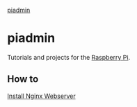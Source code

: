 [piadmin](https://bitfexl.github.io/piadmin/)

# piadmin

Tutorials and projects for the [Raspberry Pi](https://www.raspberrypi.com/).

## How to

[Install Nginx Webserver](nginx)
